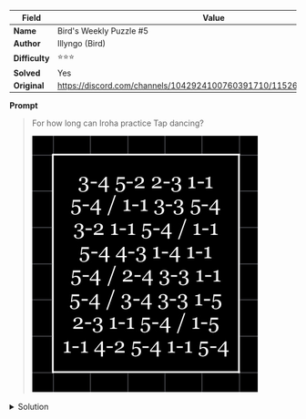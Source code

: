 |Field|Value|
|---|---|
|**Name**|Bird's Weekly Puzzle #5|
|**Author**|Illyngo (Bird)|
|**Difficulty**|⭐️⭐️⭐️|
|**Solved**|Yes|
|**Original**|https://discord.com/channels/1042924100760391710/1152664351459790958|

**Prompt**
> For how long can Iroha practice Tap dancing?
>
> ![](../attachments/IMG_2366.png) 

<details>
<summary>Solution</summary>
Each couple of numbers represent a letter in tap code

Using the table

```
A B C/K D E
F G H   I J
L M N   O P
Q R S   T U
V W X   Y Z
```

the numbers read 'ONEYEAR'

Thus Iroha can practice tap dancing for 'one year'
</details>
